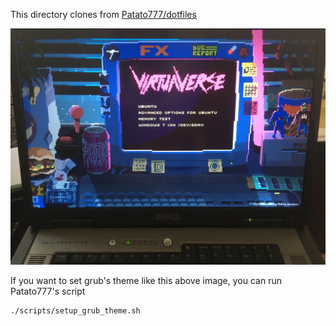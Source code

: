 This directory clones from [Patato777/dotfiles](https://github.com/Patato777/dotfiles.git)

![grub_virtuaverse.jpg](./grub_virtuaverse.jpg)

If you want to set grub's theme like this above image, you can run Patato777's script

```bash
./scripts/setup_grub_theme.sh
```


